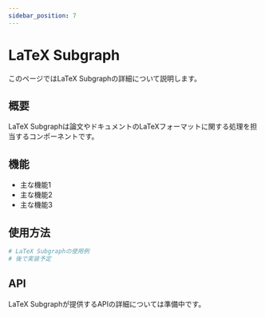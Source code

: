 ```yaml
---
sidebar_position: 7
---
```


# LaTeX Subgraph

このページではLaTeX Subgraphの詳細について説明します。

## 概要

LaTeX Subgraphは論文やドキュメントのLaTeXフォーマットに関する処理を担当するコンポーネントです。

## 機能

- 主な機能1
- 主な機能2
- 主な機能3

## 使用方法

```python
# LaTeX Subgraphの使用例
# 後で実装予定
```

## API

LaTeX Subgraphが提供するAPIの詳細については準備中です。
